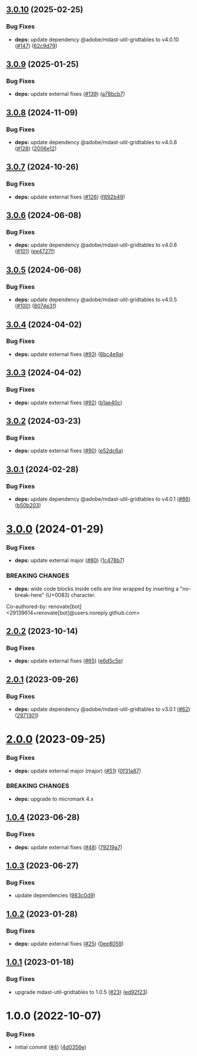 ## [3.0.10](https://github.com/adobe/remark-gridtables/compare/v3.0.9...v3.0.10) (2025-02-25)


### Bug Fixes

* **deps:** update dependency @adobe/mdast-util-gridtables to v4.0.10 ([#147](https://github.com/adobe/remark-gridtables/issues/147)) ([62c9d79](https://github.com/adobe/remark-gridtables/commit/62c9d79f3bd7738c3492f50c50e91f0d5ba9d224))

## [3.0.9](https://github.com/adobe/remark-gridtables/compare/v3.0.8...v3.0.9) (2025-01-25)


### Bug Fixes

* **deps:** update external fixes ([#139](https://github.com/adobe/remark-gridtables/issues/139)) ([a78bcb7](https://github.com/adobe/remark-gridtables/commit/a78bcb77ff6cce24dbf0090849b0b3ded25a9286))

## [3.0.8](https://github.com/adobe/remark-gridtables/compare/v3.0.7...v3.0.8) (2024-11-09)


### Bug Fixes

* **deps:** update dependency @adobe/mdast-util-gridtables to v4.0.8 ([#128](https://github.com/adobe/remark-gridtables/issues/128)) ([2006e12](https://github.com/adobe/remark-gridtables/commit/2006e12e7fac0b2261289628a04d25d5472311d9))

## [3.0.7](https://github.com/adobe/remark-gridtables/compare/v3.0.6...v3.0.7) (2024-10-26)


### Bug Fixes

* **deps:** update external fixes ([#126](https://github.com/adobe/remark-gridtables/issues/126)) ([f892b49](https://github.com/adobe/remark-gridtables/commit/f892b495e288dc4ecccca382c45e616766446d0b))

## [3.0.6](https://github.com/adobe/remark-gridtables/compare/v3.0.5...v3.0.6) (2024-06-08)


### Bug Fixes

* **deps:** update dependency @adobe/mdast-util-gridtables to v4.0.6 ([#101](https://github.com/adobe/remark-gridtables/issues/101)) ([ee4727f](https://github.com/adobe/remark-gridtables/commit/ee4727fc26870e5a85136106404f9eeb5db0205e))

## [3.0.5](https://github.com/adobe/remark-gridtables/compare/v3.0.4...v3.0.5) (2024-06-08)


### Bug Fixes

* **deps:** update dependency @adobe/mdast-util-gridtables to v4.0.5 ([#100](https://github.com/adobe/remark-gridtables/issues/100)) ([8074e31](https://github.com/adobe/remark-gridtables/commit/8074e31c1b60cc48b58018ac332f9aca08f234af))

## [3.0.4](https://github.com/adobe/remark-gridtables/compare/v3.0.3...v3.0.4) (2024-04-02)


### Bug Fixes

* **deps:** update external fixes ([#93](https://github.com/adobe/remark-gridtables/issues/93)) ([6bc4e9a](https://github.com/adobe/remark-gridtables/commit/6bc4e9ae36506682ca4997e9f15b4eefa13b13e9))

## [3.0.3](https://github.com/adobe/remark-gridtables/compare/v3.0.2...v3.0.3) (2024-04-02)


### Bug Fixes

* **deps:** update external fixes ([#92](https://github.com/adobe/remark-gridtables/issues/92)) ([b1ae40c](https://github.com/adobe/remark-gridtables/commit/b1ae40ce5d8c0b4dedb2d11689179cbcd6a39c1e))

## [3.0.2](https://github.com/adobe/remark-gridtables/compare/v3.0.1...v3.0.2) (2024-03-23)


### Bug Fixes

* **deps:** update external fixes ([#90](https://github.com/adobe/remark-gridtables/issues/90)) ([e52dc6a](https://github.com/adobe/remark-gridtables/commit/e52dc6aa42f7ccf917493b66ca9fd676c75e22d5))

## [3.0.1](https://github.com/adobe/remark-gridtables/compare/v3.0.0...v3.0.1) (2024-02-28)


### Bug Fixes

* **deps:** update dependency @adobe/mdast-util-gridtables to v4.0.1 ([#86](https://github.com/adobe/remark-gridtables/issues/86)) ([b50b203](https://github.com/adobe/remark-gridtables/commit/b50b203c2ca79b0f6404b5705646b7ea81668837))

# [3.0.0](https://github.com/adobe/remark-gridtables/compare/v2.0.2...v3.0.0) (2024-01-29)


### Bug Fixes

* **deps:** update external major ([#80](https://github.com/adobe/remark-gridtables/issues/80)) ([1c478b7](https://github.com/adobe/remark-gridtables/commit/1c478b7353731068ec2c4c4a5658c9ce7b0ce9eb))


### BREAKING CHANGES

* **deps:** wide code blocks inside cells are line wrapped by inserting a "no-break-here" (U+0083) character.

Co-authored-by: renovate[bot] <29139614+renovate[bot]@users.noreply.github.com>

## [2.0.2](https://github.com/adobe/remark-gridtables/compare/v2.0.1...v2.0.2) (2023-10-14)


### Bug Fixes

* **deps:** update external fixes ([#65](https://github.com/adobe/remark-gridtables/issues/65)) ([e6d5c5e](https://github.com/adobe/remark-gridtables/commit/e6d5c5e4050a4efbe44485ca136aa9b6dda4b995))

## [2.0.1](https://github.com/adobe/remark-gridtables/compare/v2.0.0...v2.0.1) (2023-09-26)


### Bug Fixes

* **deps:** update dependency @adobe/mdast-util-gridtables to v3.0.1 ([#62](https://github.com/adobe/remark-gridtables/issues/62)) ([2971301](https://github.com/adobe/remark-gridtables/commit/29713012ebec9103f01821dafe470cdd23b6eae7))

# [2.0.0](https://github.com/adobe/remark-gridtables/compare/v1.0.4...v2.0.0) (2023-09-25)


### Bug Fixes

* **deps:** update external major (major) ([#51](https://github.com/adobe/remark-gridtables/issues/51)) ([0f31a87](https://github.com/adobe/remark-gridtables/commit/0f31a870d99c6474a28e301f3fa438e1f3b1baea))


### BREAKING CHANGES

* **deps:** upgrade to micromark 4.x

## [1.0.4](https://github.com/adobe/remark-gridtables/compare/v1.0.3...v1.0.4) (2023-06-28)


### Bug Fixes

* **deps:** update external fixes ([#48](https://github.com/adobe/remark-gridtables/issues/48)) ([79219a7](https://github.com/adobe/remark-gridtables/commit/79219a70b87bad271abcbf758d779d4c8954c52b))

## [1.0.3](https://github.com/adobe/remark-gridtables/compare/v1.0.2...v1.0.3) (2023-06-27)


### Bug Fixes

* update dependencies ([983c0d9](https://github.com/adobe/remark-gridtables/commit/983c0d90617a477abefacdb90299448198aa6400))

## [1.0.2](https://github.com/adobe/remark-gridtables/compare/v1.0.1...v1.0.2) (2023-01-28)


### Bug Fixes

* **deps:** update external fixes ([#25](https://github.com/adobe/remark-gridtables/issues/25)) ([0ee8059](https://github.com/adobe/remark-gridtables/commit/0ee8059abe9a766a929a42583b3da7aeb1e6fcfa))

## [1.0.1](https://github.com/adobe/remark-gridtables/compare/v1.0.0...v1.0.1) (2023-01-18)


### Bug Fixes

* upgrade mdast-util-gridtables to 1.0.5 ([#23](https://github.com/adobe/remark-gridtables/issues/23)) ([ed92f23](https://github.com/adobe/remark-gridtables/commit/ed92f2327a6e9356d4fd450d0a4e02f5ec07e32c))

# 1.0.0 (2022-10-07)


### Bug Fixes

* initial commit ([#4](https://github.com/adobe/remark-gridtables/issues/4)) ([4d0356e](https://github.com/adobe/remark-gridtables/commit/4d0356ee576e419b6706274f975eba96ade9d99c))
